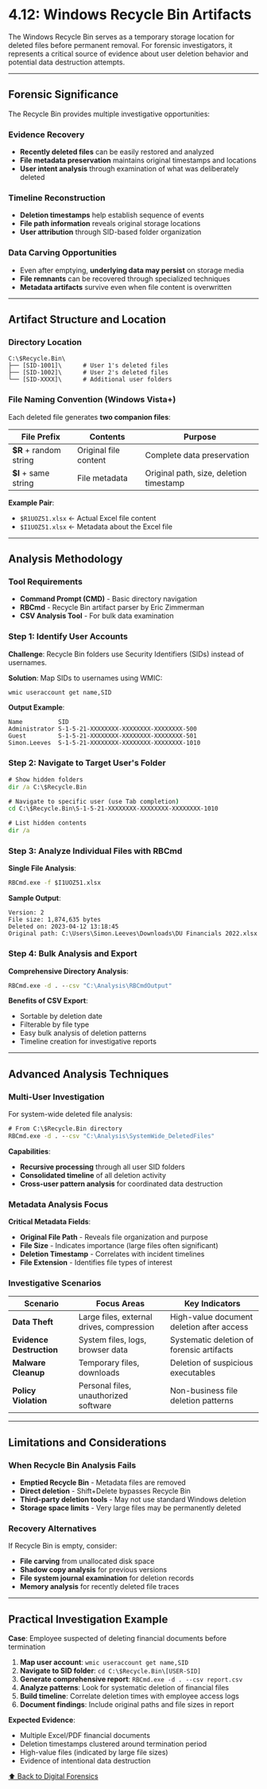 # 4.12: Windows Recycle Bin Artifacts

The Windows Recycle Bin serves as a temporary storage location for deleted files before permanent removal. For forensic investigators, it represents a critical source of evidence about user deletion behavior and potential data destruction attempts.

---

## Forensic Significance

The Recycle Bin provides multiple investigative opportunities:

### Evidence Recovery
- **Recently deleted files** can be easily restored and analyzed
- **File metadata preservation** maintains original timestamps and locations
- **User intent analysis** through examination of what was deliberately deleted

### Timeline Reconstruction
- **Deletion timestamps** help establish sequence of events
- **File path information** reveals original storage locations
- **User attribution** through SID-based folder organization

### Data Carving Opportunities
- Even after emptying, **underlying data may persist** on storage media
- **File remnants** can be recovered through specialized techniques
- **Metadata artifacts** survive even when file content is overwritten

---

## Artifact Structure and Location

### Directory Location
```
C:\$Recycle.Bin\
├── [SID-1001]\      # User 1's deleted files
├── [SID-1002]\      # User 2's deleted files
└── [SID-XXXX]\      # Additional user folders
```

### File Naming Convention (Windows Vista+)

Each deleted file generates **two companion files**:

| File Prefix | Contents | Purpose |
|-------------|----------|---------|
| **$R** + random string | Original file content | Complete data preservation |
| **$I** + same string | File metadata | Original path, size, deletion timestamp |

**Example Pair**:
- `$R1UOZ51.xlsx` ← Actual Excel file content
- `$I1UOZ51.xlsx` ← Metadata about the Excel file

---

## Analysis Methodology

### Tool Requirements
- **Command Prompt (CMD)** - Basic directory navigation
- **RBCmd** - Recycle Bin artifact parser by Eric Zimmerman
- **CSV Analysis Tool** - For bulk data examination

### Step 1: Identify User Accounts

**Challenge**: Recycle Bin folders use Security Identifiers (SIDs) instead of usernames.

**Solution**: Map SIDs to usernames using WMIC:
```cmd
wmic useraccount get name,SID
```

**Output Example**:
```
Name          SID
Administrator S-1-5-21-XXXXXXXX-XXXXXXXX-XXXXXXXX-500
Guest         S-1-5-21-XXXXXXXX-XXXXXXXX-XXXXXXXX-501
Simon.Leeves  S-1-5-21-XXXXXXXX-XXXXXXXX-XXXXXXXX-1010
```

### Step 2: Navigate to Target User's Folder

```cmd
# Show hidden folders
dir /a C:\$Recycle.Bin

# Navigate to specific user (use Tab completion)
cd C:\$Recycle.Bin\S-1-5-21-XXXXXXXX-XXXXXXXX-XXXXXXXX-1010

# List hidden contents
dir /a
```

### Step 3: Analyze Individual Files with RBCmd

**Single File Analysis**:
```cmd
RBCmd.exe -f $I1UOZ51.xlsx
```

**Sample Output**:
```
Version: 2
File size: 1,874,635 bytes
Deleted on: 2023-04-12 13:18:45
Original path: C:\Users\Simon.Leeves\Downloads\DU Financials 2022.xlsx
```

### Step 4: Bulk Analysis and Export

**Comprehensive Directory Analysis**:
```cmd
RBCmd.exe -d . --csv "C:\Analysis\RBCmdOutput"
```

**Benefits of CSV Export**:
- Sortable by deletion date
- Filterable by file type
- Easy bulk analysis of deletion patterns
- Timeline creation for investigative reports

---

## Advanced Analysis Techniques

### Multi-User Investigation

For system-wide deleted file analysis:
```cmd
# From C:\$Recycle.Bin directory
RBCmd.exe -d . --csv "C:\Analysis\SystemWide_DeletedFiles"
```

**Capabilities**:
- **Recursive processing** through all user SID folders
- **Consolidated timeline** of all deletion activity
- **Cross-user pattern analysis** for coordinated data destruction

### Metadata Analysis Focus

**Critical Metadata Fields**:
- **Original File Path** - Reveals file organization and purpose
- **File Size** - Indicates importance (large files often significant)
- **Deletion Timestamp** - Correlates with incident timelines
- **File Extension** - Identifies file types of interest

### Investigative Scenarios

| Scenario | Focus Areas | Key Indicators |
|----------|-------------|----------------|
| **Data Theft** | Large files, external drives, compression | High-value document deletion after access |
| **Evidence Destruction** | System files, logs, browser data | Systematic deletion of forensic artifacts |
| **Malware Cleanup** | Temporary files, downloads | Deletion of suspicious executables |
| **Policy Violation** | Personal files, unauthorized software | Non-business file deletion patterns |

---

## Limitations and Considerations

### When Recycle Bin Analysis Fails
- **Emptied Recycle Bin** - Metadata files are removed
- **Direct deletion** - Shift+Delete bypasses Recycle Bin
- **Third-party deletion tools** - May not use standard Windows deletion
- **Storage space limits** - Very large files may be permanently deleted

### Recovery Alternatives
If Recycle Bin is empty, consider:
- **File carving** from unallocated disk space
- **Shadow copy analysis** for previous versions
- **File system journal examination** for deletion records
- **Memory analysis** for recently deleted file traces

---

## Practical Investigation Example

**Case**: Employee suspected of deleting financial documents before termination

1. **Map user account**: `wmic useraccount get name,SID`
2. **Navigate to SID folder**: `cd C:\$Recycle.Bin\[USER-SID]`
3. **Generate comprehensive report**: `RBCmd.exe -d . --csv report.csv`
4. **Analyze patterns**: Look for systematic deletion of financial files
5. **Build timeline**: Correlate deletion times with employee access logs
6. **Document findings**: Include original paths and file sizes in report

**Expected Evidence**:
- Multiple Excel/PDF financial documents
- Deletion timestamps clustered around termination period
- High-value files (indicated by large file sizes)
- Evidence of intentional data destruction

[⬆️ Back to Digital Forensics](./README.md)
